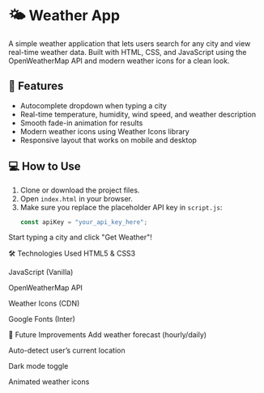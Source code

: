 # 🌤️ Weather App

A simple weather application that lets users search for any city and view real-time weather data. Built with HTML, CSS, and JavaScript using the OpenWeatherMap API and modern weather icons for a clean look.

## 🚀 Features

- Autocomplete dropdown when typing a city
- Real-time temperature, humidity, wind speed, and weather description
- Smooth fade-in animation for results
- Modern weather icons using Weather Icons library
- Responsive layout that works on mobile and desktop

## 💻 How to Use

1. Clone or download the project files.
2. Open `index.html` in your browser.
3. Make sure you replace the placeholder API key in `script.js`:
   ```js
   const apiKey = "your_api_key_here";
Start typing a city and click "Get Weather"!

🛠️ Technologies Used
HTML5 & CSS3

JavaScript (Vanilla)

OpenWeatherMap API

Weather Icons (CDN)

Google Fonts (Inter)

🌱 Future Improvements
Add weather forecast (hourly/daily)

Auto-detect user’s current location

Dark mode toggle

Animated weather icons
